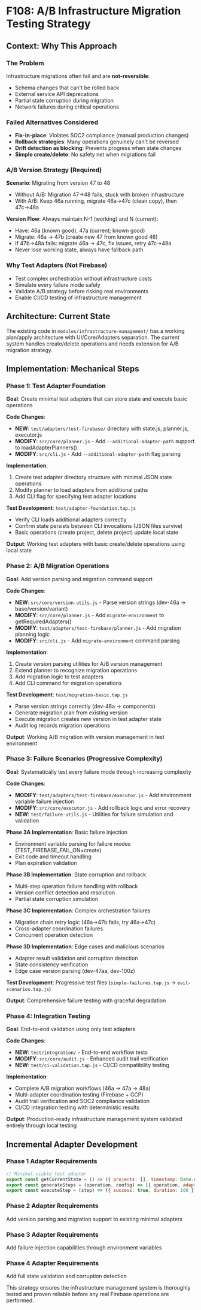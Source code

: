 # F108: A/B Infrastructure Migration Testing Strategy

## Context: Why This Approach

### The Problem
Infrastructure migrations often fail and are **not-reversible**:
- Schema changes that can't be rolled back
- External service API deprecations
- Partial state corruption during migration
- Network failures during critical operations

### Failed Alternatives Considered
- **Fix-in-place**: Violates SOC2 compliance (manual production changes)
- **Rollback strategies**: Many operations genuinely can't be reversed
- **Drift detection as blocking**: Prevents progress when state changes
- **Simple create/delete**: No safety net when migrations fail

### A/B Version Strategy (Required)
**Scenario**: Migrating from version 47 to 48
- Without A/B: Migration 47→48 fails, stuck with broken infrastructure
- With A/B: Keep 46a running, migrate 46a→47c (clean copy), then 47c→48a

**Version Flow**: Always maintain N-1 (working) and N (current):
- Have: 46a (known good), 47a (current; known good)
- Migrate: 46a → 47b (create new 47 from known good 46)  
- If 47b→48a fails: migrate 46a → 47c, fix issues, retry 47c→48a
- Never lose working state, always have fallback path

### Why Test Adapters (Not Firebase)
- Test complex orchestration without infrastructure costs
- Simulate every failure mode safely
- Validate A/B strategy before risking real environments
- Enable CI/CD testing of infrastructure management

## Architecture: Current State

The existing code in `modules/infrastructure-management/` has a working plan/apply architecture with UI/Core/Adapters separation. The current system handles create/delete operations and needs extension for A/B migration strategy.

## Implementation: Mechanical Steps

### Phase 1: Test Adapter Foundation

**Goal**: Create minimal test adapters that can store state and execute basic operations

**Code Changes**:
- **NEW**: `test/adapters/test-firebase/` directory with state.js, planner.js, executor.js
- **MODIFY**: `src/core/planner.js` - Add `--additional-adapter-path` support to loadAdapterPlanners()
- **MODIFY**: `src/cli.js` - Add `--additional-adapter-path` flag parsing

**Implementation**:
1. Create test adapter directory structure with minimal JSON state operations
2. Modify planner to load adapters from additional paths
3. Add CLI flag for specifying test adapter locations

**Test Development**: `test/adapter-foundation.tap.js`
- Verify CLI loads additional adapters correctly
- Confirm state persists between CLI invocations (JSON files survive)
- Basic operations (create project, delete project) update local state

**Output**: Working test adapters with basic create/delete operations using local state

### Phase 2: A/B Migration Operations

**Goal**: Add version parsing and migration command support

**Code Changes**:
- **NEW**: `src/core/version-utils.js` - Parse version strings (dev-46a → base/version/variant)
- **MODIFY**: `src/core/planner.js` - Add `migrate-environment` to getRequiredAdapters()
- **MODIFY**: `test/adapters/test-firebase/planner.js` - Add migration planning logic
- **MODIFY**: `src/cli.js` - Add `migrate-environment` command parsing

**Implementation**:
1. Create version parsing utilities for A/B version management
2. Extend planner to recognize migration operations
3. Add migration logic to test adapters
4. Add CLI command for migration operations

**Test Development**: `test/migration-basic.tap.js`
- Parse version strings correctly (dev-46a → components)
- Generate migration plan from existing version
- Execute migration creates new version in test adapter state
- Audit log records migration operations

**Output**: Working A/B migration with version management in test environment

### Phase 3: Failure Scenarios (Progressive Complexity)

**Goal**: Systematically test every failure mode through increasing complexity

**Code Changes**:
- **MODIFY**: `test/adapters/test-firebase/executor.js` - Add environment variable failure injection
- **MODIFY**: `src/core/executor.js` - Add rollback logic and error recovery
- **NEW**: `test/failure-utils.js` - Utilities for failure simulation and validation

**Phase 3A Implementation**: Basic failure injection
- Environment variable parsing for failure modes (TEST_FIREBASE_FAIL_ON=create)
- Exit code and timeout handling
- Plan expiration validation

**Phase 3B Implementation**: State corruption and rollback
- Multi-step operation failure handling with rollback
- Version conflict detection and resolution
- Partial state corruption simulation

**Phase 3C Implementation**: Complex orchestration failures
- Migration chain retry logic (46a→47b fails, try 46a→47c)
- Cross-adapter coordination failures
- Concurrent operation detection

**Phase 3D Implementation**: Edge cases and malicious scenarios
- Adapter result validation and corruption detection
- State consistency verification
- Edge case version parsing (dev-47aa, dev-100z)

**Test Development**: Progressive test files (`simple-failures.tap.js` → `evil-scenarios.tap.js`)

**Output**: Comprehensive failure testing with graceful degradation

### Phase 4: Integration Testing

**Goal**: End-to-end validation using only test adapters

**Code Changes**:
- **NEW**: `test/integration/` - End-to-end workflow tests
- **MODIFY**: `src/core/audit.js` - Enhanced audit trail verification
- **NEW**: `test/ci-validation.tap.js` - CI/CD compatibility testing

**Implementation**:
- Complete A/B migration workflows (46a → 47a → 48a)
- Multi-adapter coordination testing (Firebase + GCP)
- Audit trail verification and SOC2 compliance validation
- CI/CD integration testing with deterministic results

**Output**: Production-ready infrastructure management system validated entirely through local testing

## Incremental Adapter Development

### Phase 1 Adapter Requirements
```javascript
// Minimal viable test adapter
export const getCurrentState = () => ({ projects: [], timestamp: Date.now() })
export const generateSteps = (operation, config) => [{ operation, adapter: 'test-firebase' }]
export const executeStep = (step) => ({ success: true, duration: 100 })
```

### Phase 2 Adapter Requirements
Add version parsing and migration support to existing minimal adapters

### Phase 3 Adapter Requirements
Add failure injection capabilities through environment variables

### Phase 4 Adapter Requirements
Add full state validation and corruption detection

This strategy ensures the infrastructure management system is thoroughly tested and proven reliable before any real Firebase operations are performed.
